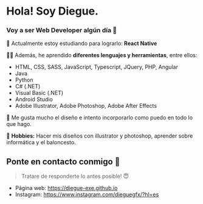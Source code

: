 # Hola! Soy Diegue.
### Voy a ser Web Developer algún día 👀

💪 Actualmente estoy estudiando para lograrlo: **React Native**

🕵️‍♀️ Además, he aprendido **diferentes lenguajes y herramientas**, entre ellos:

 - HTML, CSS, SASS, JavaScript, Typescript, JQuery, PHP, Angular
 - Java
 - Python
 - C# (.NET)
 - Visual Basic (.NET)
 - Android Studio
 - Adobe Illustrator, Adobe Photoshop, Adobe After Effects

🥰 Me gusta mucho el diseño e intento incorporarlo como puedo en todo lo que hago.

🧑 **Hobbies:** Hacer mis diseños con illustrator y photoshop, aprender sobre informática y el baloncesto.

## Ponte en contacto conmigo 💌

> Tratare de responderte lo antes posible! 😇
- Página web: https://diegue-exe.github.io
- Instagram: https://www.instagram.com/dieguegfx/?hl=es
